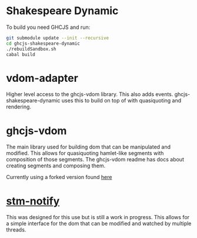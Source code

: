 Shakespeare Dynamic
=================

To build you need GHCJS and run:

```bash
git submodule update --init --recursive
cd ghcjs-shakespeare-dynamic
./rebuildSandbox.sh
cabal build
```

vdom-adapter
===
Higher level access to the ghcjs-vdom library. This also adds events. ghcjs-shakespeare-dynamic uses this to build on top of with quasiquoting and rendering.

ghcjs-vdom
===
The main library used for building dom that can be manipulated and modified. This allows for quasiquoting hamlet-like segments with composition of those segments.
The ghcjs-vdom readme has docs about creating segments and composing them.

Currently using a forked version found [here](https://github.com/KevinCotrone/ghcjs-vdom)


[stm-notify](https://github.com/KevinCotrone/stm-notify)
===
This was designed for this use but is still a work in progress. This allows for a simple interface for the dom that can be modified and watched by multiple threads.


